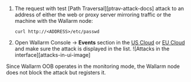 1. The request with test [Path Traversal][ptrav-attack-docs] attack to an address of either the web or proxy server mirroring traffic or the machine with the Wallarm node:

    ```
    curl http://<ADDRESS>/etc/passwd
    ```
2. Open Wallarm Console → **Events** section in the [US Cloud](https://us1.my.wallarm.com/search) or [EU Cloud](https://my.wallarm.com/search) and make sure the attack is displayed in the list.
    ![Attacks in the interface][attacks-in-ui-image]

Since Wallarm OOB operates in the monitoring mode, the Wallarm node does not block the attack but registers it.